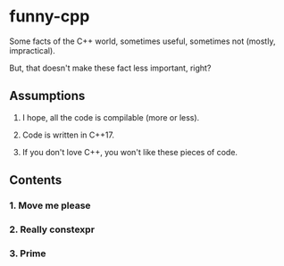 # funny-cpp

Some facts of the C++ world, sometimes useful, sometimes not (mostly, impractical).

But, that doesn't make these fact less important, right?

## Assumptions

1. I hope, all the code is compilable (more or less).

2. Code is written in C++17.

3. If you don't love C++, you won't like these pieces of code.

## Contents

### 1. Move me please

### 2. Really constexpr

### 3. Prime
